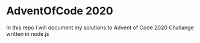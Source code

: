 # AdventOfCode 2020
In this repo I will document my solutions to Advent of Code 2020 Challange written in node.js 
